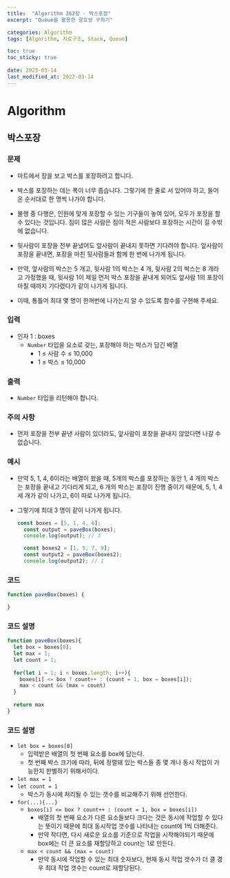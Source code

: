 ```yaml
---
title:  "Algorithm 262장 - 박스포장"
excerpt: "Queue을 활용한 괄호쌍 구하기"

categories: Algorithm
tags: [Algorithm, 자료구조, Stack, Queue]

toc: true
toc_sticky: true
 
date: 2023-03-14
last_modified_at: 2022-03-14
---
```

# Algorithm
## 박스포장
### 문제
- 마트에서 장을 보고 박스를 포장하려고 합니다.
- 박스를 포장하는 데는 폭이 너무 좁습니다. 그렇기에 한 줄로 서 있어야 하고, 들어온 순서대로 한 명씩 나가야 합니다.

- 불행 중 다행은, 인원에 맞게 포장할 수 있는 기구들이 놓여 있어, 모두가 포장을 할 수 있다는 것입니다. 짐이 많은 사람은 짐이 적은 사람보다 포장하는 시간이 길 수밖에 없습니다.

- 뒷사람이 포장을 전부 끝냈어도 앞사람이 끝내지 못하면 기다려야 합니다. 앞사람이 포장을 끝내면, 포장을 마친 뒷사람들과 함께 한 번에 나가게 됩니다.

- 만약, 앞사람의 박스는 5 개고, 뒷사람 1의 박스는 4 개, 뒷사람 2의 박스는 8 개라고 가정했을 때, 뒷사람 1이 제일 먼저 박스 포장을 끝내게 되어도 앞사람 1의 포장이 마칠 때까지 기다렸다가 같이 나가게 됩니다.

- 이때, 통틀어 최대 몇 명이 한꺼번에 나가는지 알 수 있도록 함수를 구현해 주세요.

### 입력
- 인자 1 : boxes
  - `Number` 타입을 요소로 갖는, 포장해야 하는 박스가 담긴 배열
    - 1 ≤ 사람 수 ≤ 10,000
    - 1 ≤ 박스 ≤ 10,000

### 출력
- `Number` 타입을 리턴해야 합니다.

### 주의 사항
- 먼저 포장을 전부 끝낸 사람이 있더라도, 앞사람이 포장을 끝내지 않았다면 나갈 수 없습니다.

### 예시
- 만약 5, 1, 4, 6이라는 배열이 왔을 때, 5개의 박스를 포장하는 동안 1, 4 개의 박스는 포장을 끝내고 기다리게 되고, 6 개의 박스는 포장이 진행 중이기 때문에, 5, 1, 4 세 개가 같이 나가고, 6이 따로 나가게 됩니다.
- 그렇기에 최대 3 명이 같이 나가게 됩니다.
  

  ```js
  const boxes = [5, 1, 4, 6];
    const output = paveBox(boxes);
    console.log(output); // 3

    const boxes2 = [1, 5, 7, 9];
    const output2 = paveBox(boxes2);
    console.log(output2); // 1
    ```

### 코드
```js
function paveBox(boxes) {

}
```


### 코드 설명
```js
function paveBox(boxes){
  let box = boxes[0];
  let max = 1;
  let count = 1;
  
  for(let i = 1; i < boxes.length; i++){
    boxes[i] <= box ? count++ : (count = 1, box = boxes[i]);
    max < count && (max = count)
  }
  
  return max
}
```

### 코드 설명
- `let box = boxes[0]`
  - 입력받은 배열의 첫 번째 요소를 box에 담는다.
  - 첫 번째 박스 크기에 따라, 뒤에 정렬돼 있는 박스들 중 몇 개나 동시 작업이 가능한지 판별하기 위해서이다.
- `let max = 1`
- `let count = 1`
  - 박스가 동시에 처리될 수 있는 갯수를 비교해주기 위해 선언한다.
- `for(...){...}`
  - `boxes[i] <= box ? count++ : (count = 1, box = boxes[i])`
    - 배열의 첫 번째 요소가 다른 요소들보다 크다는 것은 동시에 작업할 수 있다는 뜻이기 때문에 최대 동시작업 갯수를 나타내는 count에 1씩 더해준다.
    - 만약 작다면, 다시 새로운 요소를 기준으로 작업을 시작해야되기 때문에 box에는 더 큰 요소를 재할당하고 count는 1로 만든다.
  - `max < count && (max = count)`
    - 만약 동시에 작업할 수 있는 최대 숫자보다, 현재 동시 작업 갯수가 더 클 경우 최대 작업 갯수는 count로 재할당된다.